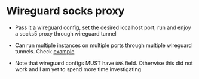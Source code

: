 # Wireguard socks proxy


- Pass it a wireguard config, set the desired localhost port, run and enjoy a socks5 proxy through wireguard tunnel
- Can run multiple instances on multiple ports through multiple wireguard tunnels. Check [example](example/)

- Note that wireguard configs MUST have `DNS` field. Otherwise this did not work and I am yet to spend more time investigating